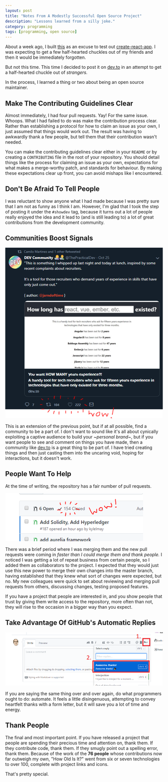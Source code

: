 ```yaml
---
layout: post
title: "Notes From A Modestly Successful Open Source Project"
description: "Lessons learned from a silly joke."
category: programming
tags: [programming, open source]
---
```


About a week ago, I built [this](https://howoldisit.glitch.me/) as an excuse to test out [create-react-app](https://github.com/facebook/create-react-app). I was expecting to get a few half-hearted chuckles out of my friends and then it would be immediately forgotten.

But not this time. This time I decided to post it on [dev.to](https://dev.to) in an attempt to get a half-hearted chuckle out of *strangers.*

In the process, I learned a thing or two about being an open source maintainer.

## Make The Contributing Guidelines Clear

Almost immediately, I had four pull requests. Yay! For the same issue. Whoops. What I had failed to do was make the contribution process clear. Rather than establishing a protocol for how to claim an issue as your own, I just assumed that things would work out. The result was having to awkwardly thank a few people, but tell them that their contribution wasn't needed.

You can make the contributing guidelines clear either in your `README` or by creating a `CONTRIBUTING` file in the root of your repository. You should detail things like the process for claiming an issue as your own, expectations for what makes a merge-worthy patch, and standards for behaviour. By making these expectations clear up front, you can avoid mishaps like I encountered.

## Don't Be Afraid To Tell People

I was reluctant to show anyone what I had made because I was pretty sure that I am not as funny as I think I am. However, I'm glad that I took the step of posting it under the `#showdev` tag, because it turns out a lot of people really enjoyed the idea and it lead to (and is still leading to) a lot of great contributions from the development community.

## Communities Boost Signals

![the official twitter post](/assets/images/successful-project/twitter-post.PNG)

This is an extension of the previous point, but if at all possible, find a community to be a part of. I don't want to sound like it's all about cynically exploiting a captive audience to build your *~personal brand~*, but if you want people to see and comment on things you have made, then a community like [dev.to](https://dev.to) is a great thing to be part of. I have tried creating things and then just casting them into the uncaring void, hoping for interactions, but it doesn't work.

## People Want To Help

At the time of writing, the repository has a fair number of pull requests.

![a lot of pull requests!](/assets/images/successful-project/pull-requests.PNG)

There was a brief period where I was merging them and the new pull requests were coming in *faster than I could merge them and thank people.* I noticed I was getting a lot of repeat business from certain people, so I added them as collaborators to the project. I expected that they would just use this new power to merge their own changes into the master branch, having established that they knew what sort of changes were expected, but no. My new colleagues were quick to set about reviewing and merging pull requests from others, discussing changes, testing proposed features.

If you have a project that people are interested in, and you show people that trust by giving them write access to the repository, more often than not, they will rise to the occasion in a bigger way than you expect.

## Take Advantage Of GitHub's Automatic Replies

![GitHub's saved reply feature](/assets/images/successful-project/git-replies.png)

If you are saying the same thing over and over again, do what programmers ought to do: automate. It feels a little disingenuous, attempting to convey heartfelt thanks with a form letter, but it will save you a lot of time and energy.

## Thank People

The final and most important point. If you have released a project that people are spending their precious time and attention on, thank them. If they contribute code, thank them. If they smugly point out a spelling error, thank them. Because of the work of the **76 people** whose contributions now far outweigh my own, "How Old Is It?" went from six or seven technologies to over 100, complete with project links and icons.

That's pretty special.